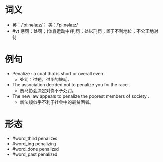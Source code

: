 # 词义
- 英：/ˈpiːnəlaɪz/； 美：/ˈpiːnəlaɪz/
- #vt 惩罚；处罚；(体育运动中)判罚；处以刑罚；置于不利地位；不公正地对待
# 例句
- Penalize : a coat that is short or overall even .
	- 处罚：过短，过平的被毛。
- The association decided not to penalize you for the race .
	- 赛马协会决定对你不予处罚。
- The new law appears to penalize the poorest members of society .
	- 新法规似乎不利于社会中的最贫困者。
# 形态
- #word_third penalizes
- #word_ing penalizing
- #word_done penalized
- #word_past penalized
